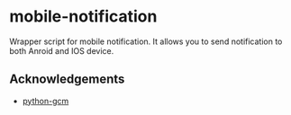 mobile-notification
===================
Wrapper script for mobile notification. It allows you to send notification to both Anroid and IOS device.

## Acknowledgements
+ [python-gcm](https://github.com/geeknam/python-gcm)
